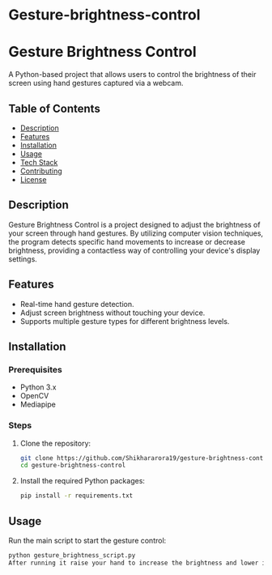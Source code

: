 # Gesture-brightness-control

 # Gesture Brightness Control

A Python-based project that allows users to control the brightness of their screen using hand gestures captured via a webcam.

## Table of Contents
- [Description](#description)
- [Features](#features)
- [Installation](#installation)
- [Usage](#usage)
- [Tech Stack](#tech-stack)
- [Contributing](#contributing)
- [License](#license)

## Description
Gesture Brightness Control is a project designed to adjust the brightness of your screen through hand gestures. By utilizing computer vision techniques, the program detects specific hand movements to increase or decrease brightness, providing a contactless way of controlling your device's display settings.

## Features
- Real-time hand gesture detection.
- Adjust screen brightness without touching your device.
- Supports multiple gesture types for different brightness levels.

## Installation

### Prerequisites
- Python 3.x
- OpenCV
- Mediapipe

### Steps
1. Clone the repository:
    ```bash
    git clone https://github.com/Shikhararora19/gesture-brightness-control.git
    cd gesture-brightness-control
    ```

2. Install the required Python packages:
    ```bash
    pip install -r requirements.txt
    ```

## Usage
Run the main script to start the gesture control:
```bash
python gesture_brightness_script.py
After running it raise your hand to increase the brightness and lower it to decrease the brightness level of your device and press 'q' to exit the script
